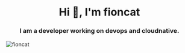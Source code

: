 <h1 align="center">Hi 👋, I'm fioncat</h1>
<h3 align="center">I am a developer working on devops and cloudnative.</h3>

<p>&nbsp;<img align="center" src="https://github-readme-stats.vercel.app/api?username=fioncat&show_icons=true&locale=en" alt="fioncat" /></p>
